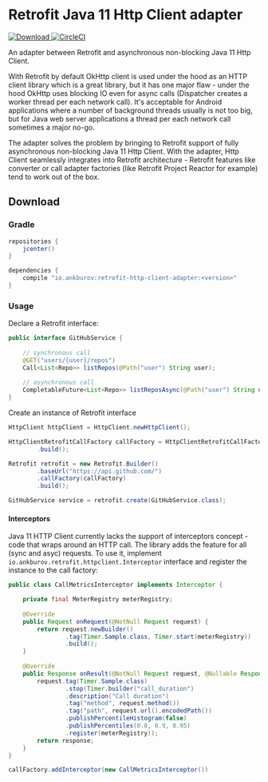 # Retrofit Java 11 Http Client adapter
[ ![Download](https://api.bintray.com/packages/ankburov/maven/retrofit-http-client-adapter/images/download.svg) ](https://bintray.com/ankburov/maven/retrofit-http-client-adapter/_latestVersion)
[ ![CircleCI](https://circleci.com/gh/AnkBurov/retrofit-http-client-adapter/tree/master.svg?style=shield) ](https://circleci.com/gh/AnkBurov/retrofit-http-client-adapter/tree/master) 

An adapter between Retrofit and asynchronous non-blocking Java 11 Http Client. 

With Retrofit by default OkHttp client is used under the hood as an HTTP client library
which is a great library, but it has one major flaw - under the hood OkHttp uses blocking IO
even for async calls (Dispatcher creates a worker thread per each network call). 
It's acceptable for Android applications where a number of background threads usually is not
too big, but for Java web server applications a thread per each network call sometimes
a major no-go.

The adapter solves the problem by bringing to Retrofit support of fully asynchronous 
non-blocking Java 11 Http Client. With the adapter, Http Client seamlessly integrates
into Retrofit architecture - Retrofit features like converter or call adapter factories 
(like Retrofit Project Reactor for example) tend to work out of the box.

## Download

### Gradle

```groovy
repositories {
    jcenter()
}

dependencies {
    compile "io.ankburov:retrofit-http-client-adapter:<version>"
}
```

### Usage

Declare a Retrofit interface:
```java
public interface GitHubService {
    
    // synchronous call
    @GET("users/{user}/repos")
    Call<List<Repo>> listRepos(@Path("user") String user);
    
    // asynchronous call
    CompletableFuture<List<Repo>> listReposAsync(@Path("user") String user);
}
``` 

Create an instance of Retrofit interface
```java
HttpClient httpClient = HttpClient.newHttpClient();

HttpClientRetrofitCallFactory callFactory = HttpClientRetrofitCallFactory.builder(httpClient)
        .build();

Retrofit retrofit = new Retrofit.Builder()
        .baseUrl("https://api.github.com/")
        .callFactory(callFactory)
        .build();

GitHubService service = retrofit.create(GitHubService.class);
```

#### Interceptors

Java 11 HTTP Client currently lacks the support of interceptors concept - code that
wraps around an HTTP call. The library adds the feature for all (sync and asyc) requests.
To use it, implement `io.ankburov.retrofit.httpclient.Interceptor` interface and register
the instance to the call factory:

```java
public class CallMetricsInterceptor implements Interceptor {

    private final MeterRegistry meterRegistry;
    
    @Override
    public Request onRequest(@NotNull Request request) {
        return request.newBuilder()
                .tag(Timer.Sample.class, Timer.start(meterRegistry))
                .build();
    }
    
    @Override
    public Response onResult(@NotNull Request request, @Nullable Response response, @Nullable Throwable throwable) {
        request.tag(Timer.Sample.class)
                .stop(Timer.builder("call_duration")
                .description("Call duration")
                .tag("method", request.method())
                .tag("path", request.url().encodedPath())
                .publishPercentileHistogram(false)
                .publishPercentiles(0.8, 0.9, 0.95)
                .register(meterRegistry));
        return response;
    }
}
``` 

```java
callFactory.addInterceptor(new CallMetricsInterceptor())
```